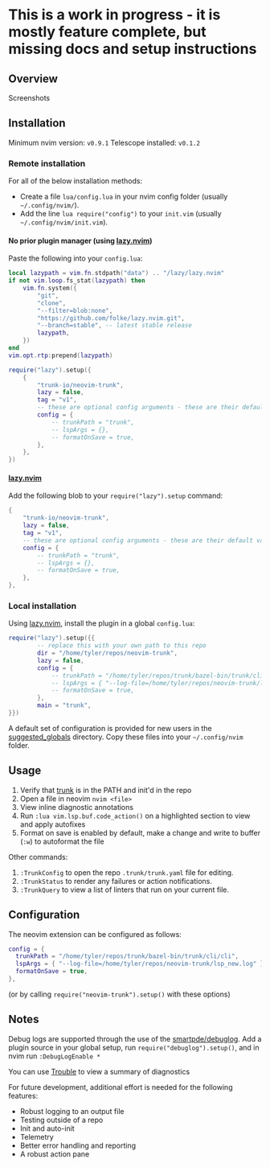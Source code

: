 # This is a work in progress - it is mostly feature complete, but missing docs and setup instructions
## Overview

Screenshots

## Installation

Minimum nvim version: `v0.9.1`
Telescope installed: `v0.1.2`

### Remote installation

For all of the below installation methods:

- Create a file `lua/config.lua` in your nvim config folder (usually `~/.config/nvim/`).
- Add the line `lua require("config")` to your `init.vim` (usually `~/.config/nvim/init.vim`).

#### No prior plugin manager (using [lazy.nvim](https://github.com/folke/lazy.nvim))

Paste the following into your `config.lua`:
```lua
local lazypath = vim.fn.stdpath("data") .. "/lazy/lazy.nvim"
if not vim.loop.fs_stat(lazypath) then
	vim.fn.system({
		"git",
		"clone",
		"--filter=blob:none",
		"https://github.com/folke/lazy.nvim.git",
		"--branch=stable", -- latest stable release
		lazypath,
	})
end
vim.opt.rtp:prepend(lazypath)

require("lazy").setup({
	{
		"trunk-io/neovim-trunk",
		lazy = false,
		tag = "v1",
		-- these are optional config arguments - these are their default values
		config = {
			-- trunkPath = "trunk",
			-- lspArgs = {},
			-- formatOnSave = true,
		},
	},
})
```

#### [lazy.nvim](https://github.com/folke/lazy.nvim)
Add the following blob to your `require("lazy").setup` command:
```lua
{
	"trunk-io/neovim-trunk",
	lazy = false,
	tag = "v1",
	-- these are optional config arguments - these are their default values
	config = {
		-- trunkPath = "trunk",
		-- lspArgs = {},
		-- formatOnSave = true,
	},
},
```

### Local installation

Using [lazy.nvim](https://github.com/folke/lazy.nvim), install the plugin in a global `config.lua`:

```lua
require("lazy").setup({{
		-- replace this with your own path to this repo
		dir = "/home/tyler/repos/neovim-trunk",
		lazy = false,
		config = {
			-- trunkPath = "/home/tyler/repos/trunk/bazel-bin/trunk/cli/cli",
			-- lspArgs = { "--log-file=/home/tyler/repos/neovim-trunk/lsp_new.log" },
			-- formatOnSave = true,
		},
		main = "trunk",
}})
```

A default set of configuration is provided for new users in the [suggested_globals](./suggested_globals/) directory. Copy these files into your `~/.config/nvim` folder.

## Usage

1. Verify that [trunk](https://docs.trunk.io/cli) is in the PATH and init'd in the repo
2. Open a file in neovim `nvim <file>`
3. View inline diagnostic annotations
4. Run `:lua vim.lsp.buf.code_action()` on a highlighted section to view and apply autofixes
5. Format on save is enabled by default, make a change and write to buffer (`:w`) to autoformat the file

Other commands:

1. `:TrunkConfig` to open the repo `.trunk/trunk.yaml` file for editing.
2. `:TrunkStatus` to render any failures or action notifications.
3. `:TrunkQuery` to view a list of linters that run on your current file.

## Configuration

The neovim extension can be configured as follows:

```lua
config = {
  trunkPath = "/home/tyler/repos/trunk/bazel-bin/trunk/cli/cli",
  lspArgs = { "--log-file=/home/tyler/repos/neovim-trunk/lsp_new.log" },
  formatOnSave = true,
},
```

(or by calling `require("neovim-trunk").setup()` with these options)

## Notes

Debug logs are supported through the use of the [smartpde/debuglog](https://github.com/smartpde/debuglog). Add a plugin source in your global setup, run `require("debuglog").setup()`, and in nvim run `:DebugLogEnable *`

You can use [Trouble](https://github.com/folke/trouble.nvim) to view a summary of diagnostics

For future development, additional effort is needed for the following features:

- Robust logging to an output file
- Testing outside of a repo
- Init and auto-init
- Telemetry
- Better error handling and reporting
- A robust action pane
